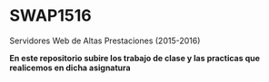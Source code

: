 # SWAP1516
Servidores Web de Altas Prestaciones (2015-2016)

**En este repositorio subire los trabajo de clase y las practicas que realicemos en dicha asignatura**

